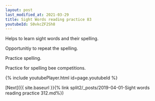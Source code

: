 ```yaml
---
layout: post
last_modified_at: 2021-03-29
title: Sight Words reading practice 83
youtubeId: S0vkcZF2Sh8
---
```

 
 
Helps to learn sight words and their spelling.

Opportunitiy to repeat the spelling. 

Practice spelling. 
 
Practice for spelling bee competitions. 
 
{% include youtubePlayer.html id=page.youtubeId %}
 
 

[Next]({{ site.baseurl }}{% link  split2/_posts/2019-04-01-Sight words reading practice 312.md%})
 
